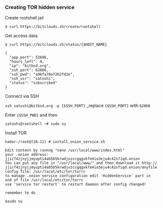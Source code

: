 ### Creating TOR hidden service ###

Create rootshell jail

`$ curl https://bitclouds.sh/create/rootshell`

Get access data

`$ curl https://bitclouds.sh/status/{$HOST_NAME}`

```
{
  "app_port": 52606, 
  "hours_left": 4, 
  "ip": "bitbsd.org", 
  "ssh_port": 62866, 
  "ssh_pwd": "a96fa70a7262fd2e", 
  "ssh_usr": "satoshi", 
  "status": "subscribed"
}
```

Connect via SSH

`ssh satoshi@bitbsd.org -p {$SSH_PORT}` _replace `{$SSH_PORT}` with `62866`

Enter `{$SSH_PWD}` and then

`satoshi@rootshell ~# sudo su`  

Install TOR

`hadar:/root@[16:11] # install_onion_service.sh`

```
Edit content by runnng "nano /usr/local/www/index.html"
your .onion address:
jjicf4zjnyjjmyupti4ab5b5krwdjxzccgqgxkfe4io3eju4c42sfiqd.onion
You can put any file in "/usr/local/www/" and then download it http://
jjicf4zjnyjjmyupti4ab5b5krwdjxzccgqgxkfe4io3eju4c42sfiqd.onion/anyfile.zip
config file: /usr/local/etc/tor/torrc
to manage .onion service configuration edit 'HiddenService' part in end of file /usr/local/etc/tor/torrc
use 'service tor restart' to restart daemon after config changed!

remember to do

$sudo su

```
